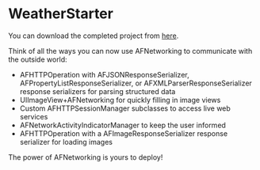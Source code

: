 # WeatherStarter

You can download the completed project from [here](http://www.raywenderlich.com/wp-content/uploads/2014/01/Weather_Final.zip).

Think of all the ways you can now use AFNetworking to communicate with the outside world:
* AFHTTPOperation with AFJSONResponseSerializer, AFPropertyListResponseSerializer, or AFXMLParserResponseSerializer response serializers for parsing structured data  
* UIImageView+AFNetworking for quickly filling in image views  
* Custom AFHTTPSessionManager subclasses to access live web services  
* AFNetworkActivityIndicatorManager to keep the user informed  
* AFHTTPOperation with a AFImageResponseSerializer response serializer for loading images  

The power of AFNetworking is yours to deploy!

